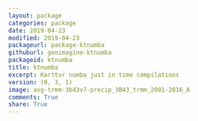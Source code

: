 ```yaml
---
layout: package
categories: package
date: 2019-04-23
modified: 2019-04-23
packageurl: package-ktnumba
githuburl: geoimagine-ktnumba
packageid: ktnumba
title: ktnumba
excerpt: Karttur numba just in time compilations
version: (0, 3, 1)
image: avg-trmm-3b43v7-precip_3B43_trmm_2001-2016_A
comments: True
share: True
---
```


